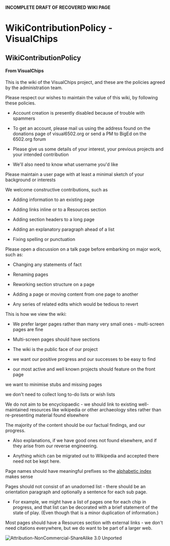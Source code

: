 **INCOMPLETE DRAFT OF RECOVERED WIKI PAGE**

# WikiContributionPolicy - VisualChips


	

	
	


## WikiContributionPolicy


	

		


#### From VisualChips


		

		

		

This is the wiki of the VisualChips project, and these are the policies agreed by the administration team.


Please respect our wishes to maintain the value of this wiki, by following these policies.


-  Account creation is presently disabled because of trouble with spammers

-  To get an account, please mail us using the address found on the donations page of visual6502.org or send a PM to BigEd on the 6502.org forum

-  Please give us some details of your interest, your previous projects and your intended contribution

-  We'll also need to know what username you'd like

  Please maintain a user page with at least a minimal sketch of your background or interests

  We welcome constructive contributions, such as

-  Adding information to an existing page

-  Adding links inline or to a Resources section

-  Adding section headers to a long page

-  Adding an explanatory paragraph ahead of a list

-  Fixing spelling or punctuation

  Please open a discussion on a talk page before embarking on major work, such as:

-  Changing any statements of fact

-  Renaming pages

-  Reworking section structure on a page

-  Adding a page or moving content from one page to another

-  Any series of related edits which would be tedious to revert

This is how we view the wiki:


-  We prefer larger pages rather than many very small ones - multi-screen pages are fine

-  Multi-screen pages should have sections

-  The wiki is the public face of our project

-  we want our positive progress and our successes to be easy to find

-  our most active and well known projects should feature on the front page

  we want to minimise stubs and missing pages

  we don't need to collect long to-do lists or wish lists

  We do not aim to be encyclopaedic - we should link to existing well-maintained resources like wikipedia or other archaeology sites rather than re-presenting material found elsewhere

  The majority of the content should be our factual findings, and our progress.

-  Also explanations, if we have good ones not found elsewhere, and if they arise from our reverse engineering.

-  Anything which can be migrated out to Wikipedia and accepted there need not be kept here.

  Page names should have meaningful prefixes so the 
[alphabetic index](index.php?title=Special:AllPages) makes sense

  Pages should not consist of an unadorned list - there should be an orientation paragraph and optionally a sentence for each sub page.

-   For example, we might have a list of pages one for each chip in progress, and that list can be decorated with a brief statement of the state of play. (Even though that is a minor duplication of information.)

  Most pages should have a Resources section with external links - we don't need citations everywhere, but we do want to be part of a larger web.


![Attribution-NonCommercial-ShareAlike 3.0 Unported](http://i.creativecommons.org/l/by-nc-sa/3.0/88x31.png)

